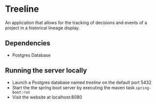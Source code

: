# Treeline

An application that allows for the tracking of decisions and events of a project in a historical lineage display.

## Dependencies

* Postgres Database

## Running the server locally

* Launch a Postgres database named *treeline* on the default port 5432
* Start the the spring boot server by executing the maven task `spring-boot:run`
* Visit the website at localhost:8080
